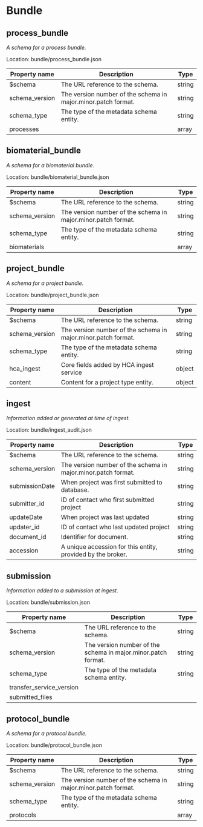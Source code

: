 # Bundle
## process_bundle
_A schema for a process bundle._

Location: bundle/process_bundle.json

Property name | Description | Type 
--- | --- | --- 
$schema | The URL reference to the schema. | string
schema_version | The version number of the schema in major.minor.patch format. | string
schema_type | The type of the metadata schema entity. | string
processes |  | array

## biomaterial_bundle
_A schema for a biomaterial bundle._

Location: bundle/biomaterial_bundle.json

Property name | Description | Type 
--- | --- | --- 
$schema | The URL reference to the schema. | string
schema_version | The version number of the schema in major.minor.patch format. | string
schema_type | The type of the metadata schema entity. | string
biomaterials |  | array

## project_bundle
_A schema for a project bundle._

Location: bundle/project_bundle.json

Property name | Description | Type 
--- | --- | --- 
$schema | The URL reference to the schema. | string
schema_version | The version number of the schema in major.minor.patch format. | string
schema_type | The type of the metadata schema entity. | string
hca_ingest | Core fields added by HCA ingest service | object
content | Content for a project type entity. | object

## ingest
_Information added or generated at time of ingest._

Location: bundle/ingest_audit.json

Property name | Description | Type 
--- | --- | --- 
$schema | The URL reference to the schema. | string
schema_version | The version number of the schema in major.minor.patch format. | string
submissionDate | When project was first submitted to database. | string
submitter_id | ID of contact who first submitted project | string
updateDate | When project was last updated | string
updater_id | ID of contact who last updated project | string
document_id | Identifier for document. | string
accession | A unique accession for this entity, provided by the broker. | string

## submission
_Information added to a submission at ingest._

Location: bundle/submission.json

Property name | Description | Type 
--- | --- | --- 
$schema | The URL reference to the schema. | string
schema_version | The version number of the schema in major.minor.patch format. | string
schema_type | The type of the metadata schema entity. | string
transfer_service_version |  | 
submitted_files |  | 

## protocol_bundle
_A schema for a protocol bundle._

Location: bundle/protocol_bundle.json

Property name | Description | Type 
--- | --- | --- 
$schema | The URL reference to the schema. | string
schema_version | The version number of the schema in major.minor.patch format. | string
schema_type | The type of the metadata schema entity. | string
protocols |  | array

